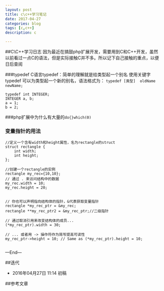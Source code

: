 ```yaml
---
layout: post
title: c\c++学习笔记
date: 2017-04-27
categories: blog
tags: [c,c++]
description: c

---
```



##C\C++学习日志
因为最近在搞鼓php扩展开发，需要用到C和C++开发，虽然以前看过一点C的语法，但是实际接触C并不多。所以记下自己接触的重点，以便日后查阅


###typedef
C语言typedef：简单的理解就是给类型起一个别名
使用关键字 typedef 可以为类型起一个新的别名，语法格式为：
`typedef [类型]  oldName  newName;`
```
typedef int INTEGER;
INTEGER a, b;
a = 1;
b = 2;
```

###php扩展中为什么有大量的`do{}which(0)`


### 变量指针的用法
```
//定义一个含有width和height属性，名为rectangle的struct
struct rectangle {
    int width;
    int height;
};

//创建一个rectangle的实例
rectangle my_rec={10,10};
// 通过 . 来访问结构中的数据
my_rec.width = 10;
my_rec.height = 20;


// 你也可以声明指向结构体的指针，&代表获取变量指针
rectangle *my_rec_ptr = &my_rec;
rectangle **my_rec_ptr2 = &my_rec_ptr;//二级指针

// 通过取消引用来改变结构体的成员...
(*my_rec_ptr).width = 30;

// ... 或者用 -> 操作符作为简写提高可读性
my_rec_ptr->height = 10; // Same as (*my_rec_ptr).height = 10;


```



—End—

##迭代


* 2016年04月27日 11:14 初稿

##参考文章


